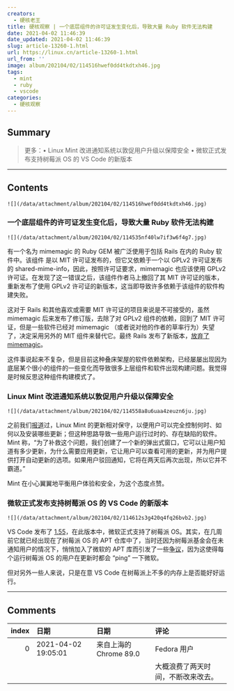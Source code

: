 ```yaml
---
creators:
  - 硬核老王
title: 硬核观察 | 一个底层组件的许可证发生变化后，导致大量 Ruby 软件无法构建
date: 2021-04-02 11:46:39
date_updated: 2021-04-02 11:46:39
slug: article-13260-1.html
url: https://linux.cn/article-13260-1.html
url_from: ''
image: album/202104/02/114516hwef0dd4tkdtxh46.jpg
tags:
  - mint
  - ruby
  - vscode
categories:
  - 硬核观察
---
```


## Summary

> 更多：• Linux Mint 改进通知系统以敦促用户升级以保障安全 • 微软正式发布支持树莓派 OS 的 VS Code 的新版本

***

<!-- more -->

## Contents

`![](/data/attachment/album/202104/02/114516hwef0dd4tkdtxh46.jpg)`

### 一个底层组件的许可证发生变化后，导致大量 Ruby 软件无法构建

`![](/data/attachment/album/202104/02/114535nf40lw7if3w6f4g7.jpg)`

有一个名为 mimemagic 的 Ruby GEM 被广泛使用于包括 Rails 在内的 Ruby 软件中。该组件 是以 MIT 许可证发布的，但它又依赖于一个以 GPLv2 许可证发布的 shared-mime-info，因此，按照许可证要求，mimemagic 也应该使用 GPLv2 许可证。在发现了这一错误之后，该组件作者马上撤回了其 MIT 许可证的版本，重新发布了使用 GPLv2 许可证的新版本，这当即导致许多依赖于该组件的软件构建失败。

这对于 Rails 和其他喜欢或需要 MIT 许可证的项目来说是不可接受的，虽然 mimemagic 后来发布了修订版，去除了对 GPLv2 组件的依赖，回到了 MIT 许可证，但是一些软件已经对 mimemagic （或者说对他的作者的草率行为）失望了，决定采用另外的 MIT 组件来替代它。最终 Rails 发布了新版本，[放弃了 mimemagic](https://weblog.rubyonrails.org/2021/3/26/marcel-upgrade-releases/)。

这件事说起来不复杂，但是目前这种叠床架屋的软件依赖架构，已经屡屡出现因为底层某个很小的组件的一些变化而导致很多上层组件和软件出现构建问题。我觉得是时候反思这种组件构建模式了。

### Linux Mint 改进通知系统以敦促用户升级以保障安全

`![](/data/attachment/album/202104/02/114558a8u6uaa4zeuzn6ju.jpg)`

之前我们[报道](https://linux.cn/article-13166-1.html)过，Linux Mint 的更新相对保守，以便用户可以完全控制何时、如何以及安装哪些更新；但这种思路导致一些用户运行过时的、存在缺陷的软件。Mint 称，“为了补救这个问题，我们创建了一个新的弹出式窗口，它可以让用户知道有多少更新，为什么需要应用更新，它让用户可以查看可用的更新，并为用户提供打开自动更新的选项。如果用户驳回通知，它将在两天后再次出现，所以它并不霸道。”

Mint 在小心翼翼地平衡用户体验和安全，为这个态度点赞。

### 微软正式发布支持树莓派 OS 的 VS Code 的新版本

`![](/data/attachment/album/202104/02/114612s3g420q4fq26bvb2.jpg)`

VS Code 发布了 [1.55](https://code.visualstudio.com/updates/v1_55)，在此版本中，微软正式支持了树莓派 OS。其实，在几周前它就已经出现在了树莓派 OS 的 APT 仓库中了，当时还因为树莓派基金会在未通知用户的情况下，悄悄加入了微软的 APT 库而引发了一些[争议](https://linux.cn/article-13095-1.html)，因为这使得每个运行树莓派 OS 的用户在更新时都会 “ping” 一下微软。

但对另外一些人来说，只是在意 VS Code 在树莓派上不多的内存上是否能好好运行。

***

## Comments

|   index | 日期                | 日期                               | 评论                                                            |
|--------:|:--------------------|:-----------------------------------|:----------------------------------------------------------------|
|       0 | 2021-04-02 19:05:01 | 来自上海的 Chrome 89.0|Fedora 用户 | 亲身经历了ruby的事情。觉得还是蛮魔幻的。<br /> |
|         |                     |                                    | 大概浪费了两天时间，不断改来改去。                              |
